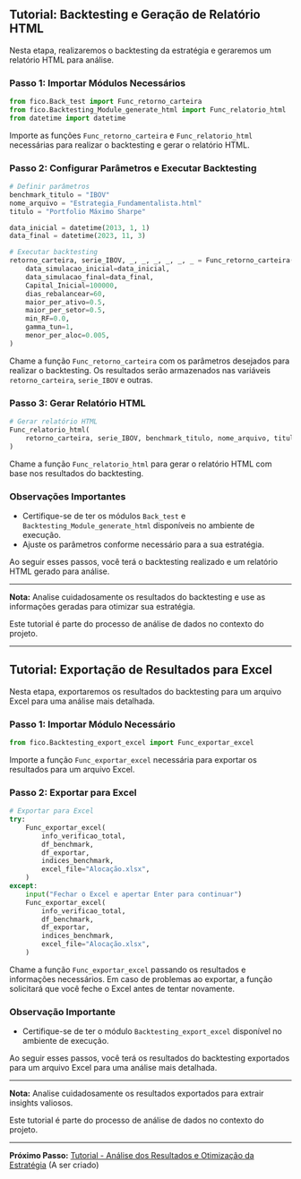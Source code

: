 
## Tutorial: Backtesting e Geração de Relatório HTML

Nesta etapa, realizaremos o backtesting da estratégia e geraremos um relatório HTML para análise.

### Passo 1: Importar Módulos Necessários

```python
from fico.Back_test import Func_retorno_carteira
from fico.Backtesting_Module_generate_html import Func_relatorio_html
from datetime import datetime
```

Importe as funções `Func_retorno_carteira` e `Func_relatorio_html` necessárias para realizar o backtesting e gerar o relatório HTML.

### Passo 2: Configurar Parâmetros e Executar Backtesting

```python
# Definir parâmetros
benchmark_titulo = "IBOV"
nome_arquivo = "Estrategia_Fundamentalista.html"
titulo = "Portfolio Máximo Sharpe"

data_inicial = datetime(2013, 1, 1)
data_final = datetime(2023, 11, 3)

# Executar backtesting
retorno_carteira, serie_IBOV, _, _, _, _, _, _ = Func_retorno_carteira(
    data_simulacao_inicial=data_inicial,
    data_simulacao_final=data_final,
    Capital_Inicial=100000,
    dias_rebalancear=60,
    maior_per_ativo=0.5,
    maior_per_setor=0.5,
    min_RF=0.0,
    gamma_tun=1,
    menor_per_aloc=0.005,
)
```

Chame a função `Func_retorno_carteira` com os parâmetros desejados para realizar o backtesting. Os resultados serão armazenados nas variáveis `retorno_carteira`, `serie_IBOV` e outras.

### Passo 3: Gerar Relatório HTML

```python
# Gerar relatório HTML
Func_relatorio_html(
    retorno_carteira, serie_IBOV, benchmark_titulo, nome_arquivo, titulo
)
```

Chame a função `Func_relatorio_html` para gerar o relatório HTML com base nos resultados do backtesting.

### Observações Importantes

- Certifique-se de ter os módulos `Back_test` e `Backtesting_Module_generate_html` disponíveis no ambiente de execução.
- Ajuste os parâmetros conforme necessário para a sua estratégia.

Ao seguir esses passos, você terá o backtesting realizado e um relatório HTML gerado para análise.

---
**Nota:** Analise cuidadosamente os resultados do backtesting e use as informações geradas para otimizar sua estratégia.

Este tutorial é parte do processo de análise de dados no contexto do projeto.

---


## Tutorial: Exportação de Resultados para Excel

Nesta etapa, exportaremos os resultados do backtesting para um arquivo Excel para uma análise mais detalhada.

### Passo 1: Importar Módulo Necessário

```python
from fico.Backtesting_export_excel import Func_exportar_excel
```

Importe a função `Func_exportar_excel` necessária para exportar os resultados para um arquivo Excel.

### Passo 2: Exportar para Excel

```python
# Exportar para Excel
try:
    Func_exportar_excel(
        info_verificao_total,
        df_benchmark,
        df_exportar,
        indices_benchmark,
        excel_file="Alocação.xlsx",
    )
except:
    input("Fechar o Excel e apertar Enter para continuar")
    Func_exportar_excel(
        info_verificao_total,
        df_benchmark,
        df_exportar,
        indices_benchmark,
        excel_file="Alocação.xlsx",
    )
```

Chame a função `Func_exportar_excel` passando os resultados e informações necessários. Em caso de problemas ao exportar, a função solicitará que você feche o Excel antes de tentar novamente.

### Observação Importante

- Certifique-se de ter o módulo `Backtesting_export_excel` disponível no ambiente de execução.

Ao seguir esses passos, você terá os resultados do backtesting exportados para um arquivo Excel para uma análise mais detalhada.

---
**Nota:** Analise cuidadosamente os resultados exportados para extrair insights valiosos.

Este tutorial é parte do processo de análise de dados no contexto do projeto.

---
**Próximo Passo:** [Tutorial - Análise dos Resultados e Otimização da Estratégia](#) (A ser criado)
